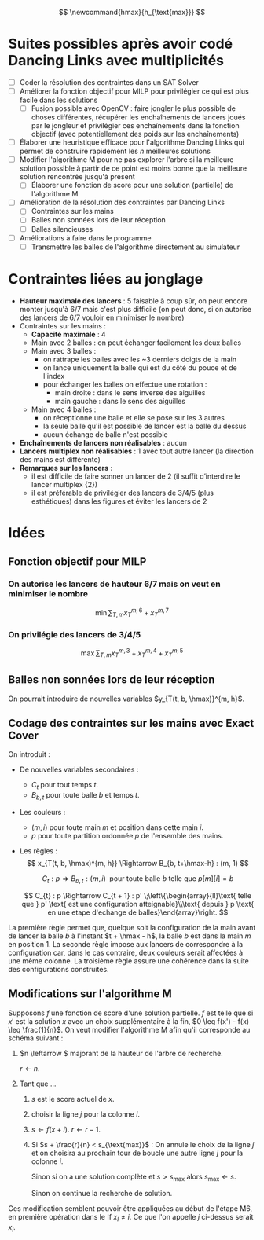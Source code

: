 $$
\newcommand{hmax}{h_{\text{max}}}
$$

# Suites possibles après avoir codé Dancing Links avec multiplicités

- [ ] Coder la résolution des contraintes dans un SAT Solver
- [ ] Améliorer la fonction objectif pour MILP pour privilégier ce qui est plus facile dans les solutions
  - [ ] Fusion possible avec OpenCV : faire jongler le plus possible de choses différentes, récupérer les enchaînements de lancers joués par le jongleur et privilégier ces enchaînements dans la fonction objectif (avec potentiellement des poids sur les enchaînements)
- [ ] Élaborer une heuristique efficace pour l'algorithme Dancing Links qui permet de construire rapidement les $n$ meilleures solutions
- [ ] Modifier l'algorithme M pour ne pas explorer l'arbre si la meilleure solution possible à partir de ce point est moins bonne que la meilleure solution rencontrée jusqu'à présent
  - [ ] Élaborer une fonction de score pour une solution (partielle) de l'algorithme M
- [ ] Amélioration de la résolution des contraintes par Dancing Links
  - [ ] Contraintes sur les mains
  - [ ] Balles non sonnées lors de leur réception
  - [ ] Balles silencieuses
- [ ] Améliorations à faire dans le programme
  - [ ] Transmettre les balles de l'algorithme directement au simulateur

# Contraintes liées au jonglage

- **Hauteur maximale des lancers** : 5 faisable à coup sûr, on peut encore monter jusqu'à 6/7 mais c'est plus difficile (on peut donc, si on autorise des lancers de 6/7 vouloir en minimiser le nombre)
- Contraintes sur les mains :
  - **Capacité maximale** : 4
  - Main avec 2 balles : on peut échanger facilement les deux balles
  - Main avec 3 balles :
    - on rattrape les balles avec les ~3 derniers doigts de la main
    - on lance uniquement la balle qui est du côté du pouce et de l'index
    - pour échanger les balles on effectue une rotation :
      - main droite : dans le sens inverse des aiguilles
      - main gauche : dans le sens des aiguilles
  - Main avec 4 balles :
    - on réceptionne une balle et elle se pose sur les 3 autres
    - la seule balle qu'il est possible de lancer est la balle du dessus
    - aucun échange de balle n'est possible
- **Enchaînements de lancers non réalisables** : aucun
- **Lancers multiplex non réalisables** : 1 avec tout autre lancer (la direction des mains est différente)
- **Remarques sur les lancers** :
  - il est difficile de faire sonner un lancer de 2 (il suffit d’interdire le lancer multiplex {2})
  - il est préférable de privilégier des lancers de 3/4/5 (plus esthétiques) dans les figures et éviter les lancers de 2

# Idées

## Fonction objectif pour MILP

### On autorise les lancers de hauteur 6/7 mais on veut en minimiser le nombre

$$
\min\sum_{T, m} x_{T}^{m, 6} + x_{T}^{m, 7}
$$

### On privilégie des lancers de 3/4/5

$$
\max \sum_{T, m} x_{T}^{m, 3} + x_{T}^{m, 4} + x_{T}^{m, 5}
$$

## Balles non sonnées lors de leur réception

On pourrait introduire de nouvelles variables $y_{T(t, b, \hmax)}^{m, h}$.

## Codage des contraintes sur les mains avec Exact Cover

On introduit :

- De nouvelles variables secondaires :
  - $C_{t}$ pour tout temps $t$.
  - $B_{b, t}$ pour toute balle $b$ et temps $t$.

- Les couleurs :

  - $(m, i)$ pour toute main $m$ et position dans cette main $i$.
  - $p$ pour toute partition ordonnée $p$ de l'ensemble des mains.

- Les règles :
  $$
  x_{T(t, b, \hmax)^{m, h}} \Rightarrow B_{b, t+\hmax-h} : (m, 1)
  $$

  $$
  C_{t} : p \Rightarrow B_{b, t} : (m, i) \;\text{ pour toute balle } b \text{ telle  que } p[m][i] = b
  $$

  $$
  C_{t} : p \Rightarrow C_{t + 1} : p' \;\left\{\begin{array}{ll}\text{ telle que } p' \text{ est une configuration atteignable}\\\text{ depuis } p \text{ en une etape d'echange de balles}\end{array}\right.
  $$

  

La première règle permet que, quelque soit la configuration de la main avant de lancer la balle $b$ à l'instant $t + \hmax - h$, la balle $b$ est dans la main $m$ en position $1$. La seconde règle impose aux lancers de correspondre à la configuration car, dans le cas contraire, deux couleurs serait affectées à une même colonne. La troisième règle assure une cohérence dans la suite des configurations construites.

## Modifications sur l'algorithme M

Supposons $f$ une fonction de score d'une solution partielle. $f$ est telle que si $x'$ est la solution $x$ avec un choix supplémentaire à la fin, $0 \leq f(x') - f(x) \leq \frac{1}{n}$. On veut modifier l'algorithme M afin qu'il corresponde au schéma suivant :

1. $n \leftarrow $ majorant de la hauteur de l'arbre de recherche.

   $r \leftarrow n$.

2. Tant que ...

   1. $s$ est le score actuel de $x$.

   2. choisir la ligne $j$ pour la colonne $i$.

   3. $s \leftarrow f(x + i)$.
      $r \leftarrow r - 1$.

   4. Si $s + \frac{r}{n} < s_{\text{max}}$ : On annule le choix de la ligne $j$ et on choisira au prochain tour de boucle une autre ligne $j$ pour la colonne $i$.

      Sinon si on a une solution complète et $s > s_{\text{max}}$ alors $s_{\text{max}} \leftarrow s$.

      Sinon on continue la recherche de solution.

Ces modification semblent pouvoir être appliquées au début de l'étape M6, en première opération dans le If $x_l \neq i$. Ce que l'on appelle $j$ ci-dessus serait $x_l$.


